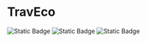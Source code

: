 # TravEco

![Static Badge](https://img.shields.io/badge/HTML-EA2F14?style=flat&logo=html5&logoColor=%23fff)
![Static Badge](https://img.shields.io/badge/CSS-0065F8?style=flat&logo=css&logoColor=%23fff)
![Static Badge](https://img.shields.io/badge/Bootstrap-725CAD?style=flat&logo=bootstrap&logoColor=%23fff)